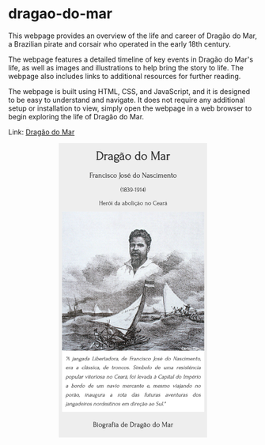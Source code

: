 # dragao-do-mar
This webpage provides an overview of the life and career of Dragão do Mar, a Brazilian pirate and corsair who operated in the early 18th century.</br>

The webpage features a detailed timeline of key events in Dragão do Mar's life, as well as images and illustrations to help bring the story to life.
The webpage also includes links to additional resources for further reading.</br>

The webpage is built using HTML, CSS, and JavaScript, and it is designed to be easy to understand and navigate. It does not require any additional setup or installation to view, simply open the webpage in a web browser to begin exploring the life of Dragão do Mar.

Link: [Dragão do Mar](https://ed-morais.github.io/dragao-do-mar/)
<p align="center">
  <img src="Screenshot 2022-12-27 at 14.11.52.png" width="300" style="display: block; margin: 0 auto"> </br>
</p>
